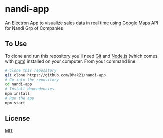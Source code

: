 # nandi-app

An Electron App to visualize sales data in real time using Google Maps API for Nandi Grp of Companies

## To Use

To clone and run this repository you'll need [Git](https://git-scm.com) and [Node.js](https://nodejs.org/en/download/) (which comes with [npm](http://npmjs.com)) installed on your computer. From your command line:

```bash
# Clone this repository
git clone https://github.com/DMak21/nandi-app
# Go into the repository
cd nandi-app
# Install dependencies
npm install
# Run the app
npm start
```

## License

[MIT](LICENSE.md)
